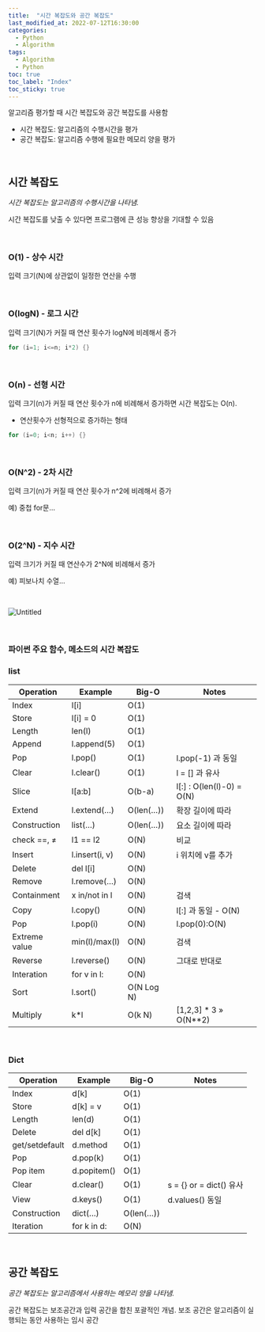 ```yaml
---
title:  "시간 복잡도와 공간 복잡도"
last_modified_at: 2022-07-12T16:30:00
categories: 
  - Python
  - Algorithm
tags:
  - Algorithm
  - Python
toc: true
toc_label: "Index"
toc_sticky: true
---
```


알고리즘 평가할 때 시간 복잡도와 공간 복잡도를 사용함

- 시간 복잡도: 알고리즘의 수행시간을 평가
- 공간 복잡도: 알고리즘 수행에 필요한 메모리 양을 평가

<br>

## 시간 복잡도

*시간 복잡도는 알고리즘의 수행시간을 나타냄.*

시간 복잡도를 낮출 수 있다면 프로그램에 큰 성능 향상을 기대할 수 있음

<br>

### O(1) - 상수 시간

입력 크기(N)에 상관없이 일정한 연산을 수행

<br>

### O(logN) - 로그 시간

입력 크기(N)가 커질 때 연산 횟수가 logN에 비례해서 증가

```java
for (i=1; i<=n; i*2) {}
```

<br>

### O(n) - 선형 시간

입력 크기(n)가 커질 때 연산 횟수가 n에 비례해서 증가하면 시간 복잡도는 O(n).

- 연산횟수가 선형적으로 증가하는 형태

```java
for (i=0; i<n; i++) {}
```

<br>

### O(N^2) - 2차 시간

입력 크기(n)가 커질 때 연산 횟수가 n^2에 비례해서 증가

예) 중첩 for문…

<br>

### O(2^N) - 지수 시간

입력 크기가 커질 때 연산수가 2^N에 비례해서 증가

예) 피보나치 수열…

<br>

![Untitled](https://user-images.githubusercontent.com/79130276/178433222-3b550022-9b55-4e97-b7e6-71eb5bb77b57.png)

<br>

### 파이썬 주요 함수, 메소드의 시간 복잡도

### list

| Operation | Example | Big-O | Notes |
| --- | --- | --- | --- |
| Index | l[i] | O(1) |  |
| Store | l[i] = 0 | O(1) |  |
| Length | len(l) | O(1) |  |
| Append | l.append(5) | O(1) |  |
| Pop | l.pop() | O(1) | l.pop(-1) 과 동일 |
| Clear | l.clear() | O(1) | l = [] 과 유사 |
| Slice | l[a:b] | O(b-a) | l[:] : O(len(l)-0) = O(N) |
| Extend | l.extend(…) | O(len(…)) | 확장 길이에 따라 |
| Construction | list(…) | O(len(…)) | 요소 길이에 따라 |
| check ==, ≠ | l1 == l2 | O(N) | 비교 |
| Insert | l.insert(i, v) | O(N) | i 위치에 v를 추가 |
| Delete | del l[i] | O(N) |  |
| Remove | l.remove(…) | O(N) |  |
| Containment | x in/not in l | O(N) | 검색 |
| Copy | l.copy() | O(N) | l[:] 과 동일 - O(N) |
| Pop | l.pop(i) | O(N) | l.pop(0):O(N) |
| Extreme value | min(l)/max(l) | O(N) | 검색 |
| Reverse | l.reverse() | O(N) | 그대로 반대로 |
| Interation | for v in l: | O(N) |  |
| Sort | l.sort() | O(N Log N) |  |
| Multiply | k*l | O(k N) | [1,2,3] * 3 » O(N**2) |

<br>

### Dict

| Operation | Example | Big-O | Notes |
| --- | --- | --- | --- |
| Index | d[k] | O(1) |  |
| Store | d[k] = v | O(1) |  |
| Length | len(d) | O(1) |  |
| Delete | del d[k] | O(1) |  |
| get/setdefault | d.method | O(1) |  |
| Pop | d.pop(k) | O(1) |  |
| Pop item | d.popitem() | O(1) |  |
| Clear | d.clear() | O(1) | s = {} or = dict() 유사 |
| View | d.keys() | O(1) | d.values() 동일 |
| Construction | dict(…) | O(len(…)) |  |
| Iteration | for k in d: | O(N) |  |

<br>

## 공간 복잡도

*공간 복잡도는 알고리즘에서 사용하는 메모리 양을 나타냄.*

공간 복잡도는 보조공간과 입력 공간을 합친 포괄적인 개념. 보조 공간은 알고리즘이 실행되는 동안 사용하는 임시 공간